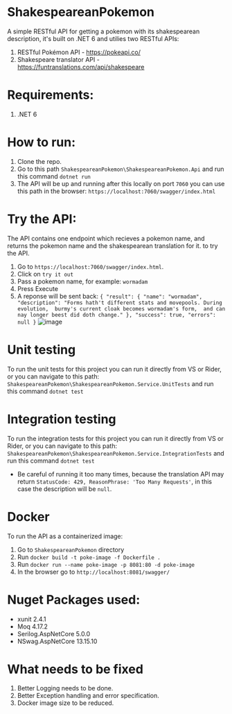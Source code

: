 # ShakespeareanPokemon
A simple RESTful API for getting a pokemon with its shakespearean description, it's built on .NET 6
and utilies two RESTful APIs:
1. RESTful Pokémon API - https://pokeapi.co/
2. Shakespeare translator API - https://funtranslations.com/api/shakespeare

# Requirements:
1. .NET 6

# How to run:
1. Clone the repo.
2. Go to this path `ShakespeareanPokemon\ShakespeareanPokemon.Api` and run this command `dotnet run`
3. The API will be up and running after this locally on port `7060` you can use this path in the browser: `https://localhost:7060/swagger/index.html`

# Try the API:
The API contains one endpoint which recieves a pokemon name, and returns the pokemon name and the shakespearean translation for it. to try the API.
1. Go to `https://localhost:7060/swagger/index.html`.
2. Click on `try it out`
3. Pass a pokemon name, for example: `wormadam`
4. Press Execute
5. A reponse will be sent back:
`{
  "result": {
    "name": "wormadam",
    "description": "Forms hath't different stats and movepools. During evolution,  burmy's current cloak becomes wormadam's form,  and can nay longer beest did doth change."
  },
  "success": true,
  "errors": null
}`
![image](https://user-images.githubusercontent.com/11810466/158057208-8e2edd45-78b0-4555-9289-982dff0199f6.png)

# Unit testing
To run the unit tests for this project you can run it directly from VS or Rider, or you can navigate to this path: `ShakespeareanPokemon\ShakespeareanPokemon.Service.UnitTests` and run this command `dotnet test`

# Integration testing
To run the integration tests for this project you can run it directly from VS or Rider, or you can navigate to this path: `ShakespeareanPokemon\ShakespeareanPokemon.Service.IntegrationTests` and run this command `dotnet test`
* Be careful of running it too many times, because the translation API may return `StatusCode: 429, ReasonPhrase: 'Too Many Requests'`, in this case the description will be `null`.

# Docker
To run the API as a containerized image:
1. Go to `ShakespeareanPokemon` directory
2. Run `docker build -t poke-image -f Dockerfile .`
3. Run `docker run --name poke-image -p 8081:80 -d poke-image`
4. In the browser go to `http://localhost:8081/swagger/`

# Nuget Packages used:
* xunit 2.4.1
* Moq 4.17.2
* Serilog.AspNetCore 5.0.0
* NSwag.AspNetCore 13.15.10

# What needs to be fixed
1. Better Logging needs to be done.
2. Better Exception handling and error specification.
3. Docker image size to be reduced.
